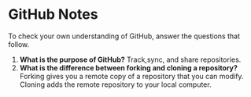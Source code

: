 # GitHub Notes

To check your own understanding of GitHub, answer the questions that follow.

1. **What is the purpose of GitHub?** Track,sync, and share repositories.
1. **What is the difference between forking and cloning a repository?** Forking gives you a remote copy of a repository that you can modify.  Cloning adds the remote repository to your local computer.